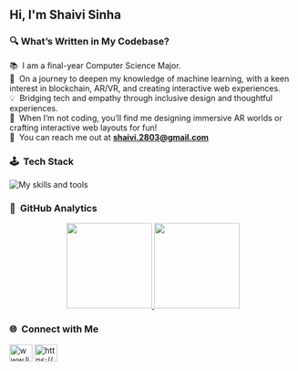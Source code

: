 ## Hi, I'm Shaivi Sinha

### 🔍&nbsp;What’s Written in My Codebase?


📚 &nbsp;I am a final-year Computer Science Major.\
🌱 &nbsp;On a journey to deepen my knowledge of machine learning, with a keen interest in blockchain, AR/VR, and creating interactive web experiences.\
💡 &nbsp;Bridging tech and empathy through inclusive design and thoughtful experiences.\
🎨 &nbsp;When I’m not coding, you’ll find me designing immersive AR worlds or crafting interactive web layouts for fun! \
📧 &nbsp;You can reach me out at **shaivi.2803@gmail.com**
<!-- 👨‍💻 &nbsp;Check out my [Portfolio](https://shaivisinha.notion.site/Shaivi-Sinha-453053a341e84d509784b6e7e10a6f37?pvs=4)\ -->

### 🕹️ &nbsp;Tech Stack

![My skills and tools](https://skillicons.dev/icons?i=cpp,python,js,html,css,mongodb,java,react,django,mysql,figma,unity,blender,photoshop,rust&theme=light&perline=13)

### 🎢 &nbsp;GitHub Analytics

<p align="center">
  <a href="https://github.com/shaivi2028">
    <img height="150em" src="https://github-readme-stats-eight-theta.vercel.app/api?username=shaivi2028&show_icons=true&theme=algolia&include_all_commits=true&count_private=true"/>
    <img height="150em" src="https://github-readme-stats-eight-theta.vercel.app/api/top-langs/?username=shaivi2028&layout=compact&langs_count=8&theme=algolia"/>
  </a>
</p>

### 🌐 &nbsp;Connect with Me

<p align="left">
<a href="https://linkedin.com/in/www.linkedin.com/in/shaivisinha2028" target="blank"><img align="center" src="https://raw.githubusercontent.com/rahuldkjain/github-profile-readme-generator/master/src/images/icons/Social/linked-in-alt.svg" alt="www.linkedin.com/in/shaivisinha2028" height="30" width="40" /></a>
<a href="https://www.youtube.com/c/https://www.youtube.com/@shaivisinha670" target="blank"><img align="center" src="https://raw.githubusercontent.com/rahuldkjain/github-profile-readme-generator/master/src/images/icons/Social/youtube.svg" alt="https://www.youtube.com/@shaivisinha670" height="30" width="40" /></a>
</p>
